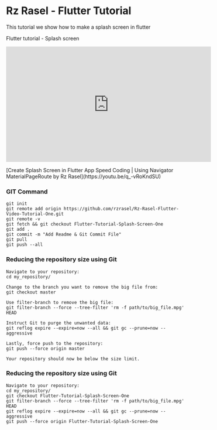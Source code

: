 # Rz Rasel - Flutter Tutorial
This tutorial we show how to make a splash screen in flutter

Flutter tutorial - Splash screen

<p>
<iframe width="560" height="315" src="https://www.youtube.com/embed/q_-vRoKndSU" title="YouTube video player" frameborder="0" allow="accelerometer; autoplay; clipboard-write; encrypted-media; gyroscope; picture-in-picture" allowfullscreen></iframe>
</p>
[Create Splash Screen in Flutter App Speed Coding | Using Navigator MaterialPageRoute by Rz Rasel](https://youtu.be/q_-vRoKndSU)

### GIT Command
```git_command
git init
git remote add origin https://github.com/rzrasel/Rz-Rasel-Flutter-Video-Tutorial-One.git
git remote -v
git fetch && git checkout Flutter-Tutorial-Splash-Screen-One
git add .
git commit -m "Add Readme & Git Commit File"
git pull
git push --all
```

### Reducing the repository size using Git
```
Navigate to your repository:
cd my_repository/

Change to the branch you want to remove the big file from:
git checkout master

Use filter-branch to remove the big file:
git filter-branch --force --tree-filter 'rm -f path/to/big_file.mpg' HEAD

Instruct Git to purge the unwanted data:
git reflog expire --expire=now --all && git gc --prune=now --aggressive

Lastly, force push to the repository:
git push --force origin master

Your repository should now be below the size limit.
```

### Reducing the repository size using Git
```
Navigate to your repository:
cd my_repository/
git checkout Flutter-Tutorial-Splash-Screen-One
git filter-branch --force --tree-filter 'rm -f path/to/big_file.mpg' HEAD
git reflog expire --expire=now --all && git gc --prune=now --aggressive
git push --force origin Flutter-Tutorial-Splash-Screen-One
```